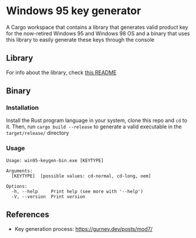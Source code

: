 # Windows 95 key generator

A Cargo workspace that contains a library that generates valid product key for the now-retired Windows 95 and Windows 98 OS and a binary that uses this library to easily generate these keys through the console

## Library

For info about the library, check [this README](lib/README.md)

## Binary

### Installation

Install the Rust program language in your system, clone this repo and `cd` to it. Then, run `cargo build --release` to generate a valid executable in the `target/release/` directory

### Usage

```
Usage: win95-keygen-bin.exe [KEYTYPE]

Arguments:
  [KEYTYPE]  [possible values: cd-normal, cd-long, oem]

Options:
  -h, --help     Print help (see more with '--help')
  -V, --version  Print version 
```

## References

- Key generation process: <https://gurney.dev/posts/mod7/>
